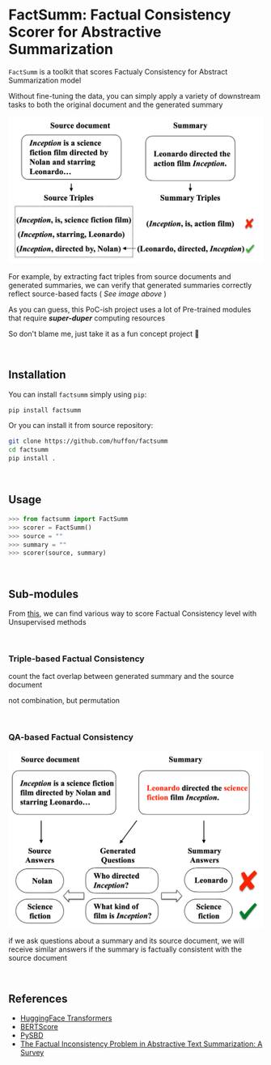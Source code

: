 # FactSumm: Factual Consistency Scorer for Abstractive Summarization

`FactSumm` is a toolkit that scores Factualy Consistency for Abstract Summarization model

Without fine-tuning the data, you can simply apply a variety of downstream tasks to both the original document and the generated summary

![](assets/triples.png)

For example, by extracting fact triples from source documents and generated summaries, we can verify that generated summaries correctly reflect source-based facts ( *See image above* )

As you can guess, this PoC-ish project uses a lot of Pre-trained modules that require __*super-duper*__ computing resources

So don't blame me, just take it as a fun concept project 👀

<br>

## Installation

You can install `factsumm` simply using `pip`:

```bash
pip install factsumm
```

Or you can install it from source repository:

```bash
git clone https://github.com/huffon/factsumm
cd factsumm
pip install .
```

<br>

## Usage

```python
>>> from factsumm import FactSumm
>>> scorer = FactSumm()
>>> source = ""
>>> summary = ""
>>> scorer(source, summary) 
```

<br>

## Sub-modules

From [this](https://arxiv.org/pdf/2104.14839.pdf), we can find various way to score Factual Consistency level with Unsupervised methods

<br>

### Triple-based Factual Consistency

count the fact overlap between generated summary and the source document

not combination, but permutation

<br>

### QA-based Factual Consistency

![](assets/qa.png)

if we ask questions about a summary and its source document, we will receive similar answers if the summary is factually consistent with the source document

<br>

## References

- [HuggingFace Transformers](https://github.com/huggingface/transformers)
- [BERTScore](https://github.com/Tiiiger/bert_score)
- [PySBD](https://github.com/nipunsadvilkar/pySBD)
- [The Factual Inconsistency Problem in Abstractive Text Summarization: A Survey](https://arxiv.org/pdf/2104.14839.pdf)
